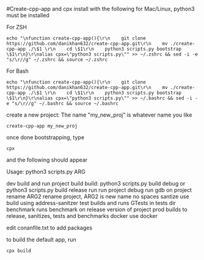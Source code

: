 #Create-cpp-app and cpx
install with the following for Mac/Linux, python3 must be installed

For ZSH
````
echo "\nfunction create-cpp-app(){\r\n    git clone https://github.com/danikhan632/create-cpp-app.git\r\n    mv ./create-cpp-app ./\$1 \r\n    cd \$1\r\n    python3 scripts.py bootstrap \$1\r\n}\r\nalias cpx=\"python3 scripts.py\"" >> ~/.zshrc && sed -i -e "s/\r//g" ~/.zshrc && source ~/.zshrc 
````
For Bash
````
echo "\nfunction create-cpp-app(){\r\n    git clone https://github.com/danikhan632/create-cpp-app.git\r\n    mv ./create-cpp-app ./\$1 \r\n    cd \$1\r\n    python3 scripts.py bootstrap \$1\r\n}\r\nalias cpx=\"python3 scripts.py\"" >> ~/.bashrc && sed -i -e "s/\r//g" ~/.bashrc && source ~/.bashrc 
````

create a new project: The name "my_new_proj" is whatever name you like
````
create-cpp-app my_new_proj

````
once done bootstrapping, type 
````
cpx
````
and the following should appear


Usage:
python3 scripts.py ARG

dev             build and run project
build           build: python3 scripts.py build debug or python3 scripts.py build release
run             run project
debug           run gdb on project
rename ARG2     rename project, ARG2 is new name no spaces
santize         use build using address-sanitzer
test            builds and runs GTests in tests dir
benchmark       runs benchmark on release version of project
prod            builds to release, sanitizes, tests and benchmarks
docker          use docker

edit conanfile.txt to add packages


to build the default app, run
````
cpx build
````



